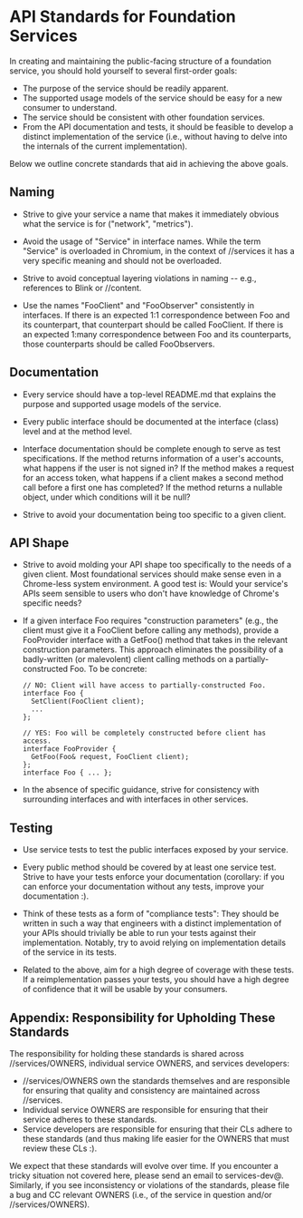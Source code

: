 # API Standards for Foundation Services

In creating and maintaining the public-facing structure of a foundation service,
you should hold yourself to several first-order goals:

* The purpose of the service should be readily apparent.
* The supported usage models of the service should be easy for a new
  consumer to understand.
* The service should be consistent with other foundation services.
* From the API documentation and tests, it should be feasible
  to develop a distinct implementation of the service (i.e., without having to
  delve into the internals of the current implementation).

Below we outline concrete standards that aid in achieving the above goals.

## Naming

* Strive to give your service a name that makes it immediately obvious what the
  service is for ("network", "metrics").

* Avoid the usage of "Service" in interface names. While the term "Service" is
  overloaded in Chromium, in the context of //services it has a very specific
  meaning and should not be overloaded.

* Strive to avoid conceptual layering violations in naming -- e.g., references
  to Blink or //content.

* Use the names "FooClient" and "FooObserver" consistently in interfaces. If
  there is an expected 1:1 correspondence between Foo and its counterpart, that
  counterpart should be called FooClient. If there is an expected 1:many
  correspondence between Foo and its counterparts, those counterparts should be
  called FooObservers.

## Documentation

* Every service should have a top-level README.md that explains the purpose and
  supported usage models of the service.

* Every public interface should be documented at the interface (class) level and
  at the method level.

* Interface documentation should be complete enough to serve as test
  specifications. If the method returns information of a user's accounts, what
  happens if the user is not signed in? If the method makes a request for an
  access token, what happens if a client makes a second method call before a
  first one has completed? If the method returns a nullable object, under which
  conditions will it be null?

* Strive to avoid your documentation being too specific to a given client.

## API Shape

* Strive to avoid molding your API shape too specifically to the needs of a
  given client. Most foundational services should make sense even in a
  Chrome-less system environment. A good test is: Would your service's APIs seem
  sensible to users who don't have knowledge of Chrome's specific needs?

* If a given interface Foo requires "construction parameters" (e.g., the client
  must give it a FooClient before calling any methods), provide a FooProvider
  interface with a GetFoo() method that takes in the relevant construction
  parameters. This approach eliminates the possibility of a badly-written (or
  malevolent) client calling methods on a partially-constructed Foo. To be
  concrete:

    ````
    // NO: Client will have access to partially-constructed Foo.
    interface Foo {
      SetClient(FooClient client);
      ...
    };

    // YES: Foo will be completely constructed before client has access.
    interface FooProvider {
      GetFoo(Foo& request, FooClient client);
    };
    interface Foo { ... };
    ````

* In the absence of specific guidance, strive for consistency with surrounding
  interfaces and with interfaces in other services.

## Testing

* Use service tests to test the public interfaces exposed by your service.

* Every public method should be covered by at least one service test. Strive
  to have your tests enforce your documentation (corollary: if you can enforce
  your documentation without any tests, improve your documentation :).

* Think of these tests as a form of "compliance tests": They should be written
  in such a way that engineers with a distinct implementation of your
  APIs should trivially be able to run your tests against their implementation.
  Notably, try to avoid relying on implementation details of the service in its
  tests.

* Related to the above, aim for a high degree of coverage with these tests. If a
  reimplementation passes your tests, you should have a high degree of
  confidence that it will be usable by your consumers.

## Appendix: Responsibility for Upholding These Standards

The responsibility for holding these standards is shared across
//services/OWNERS, individual service OWNERS, and services developers:

* //services/OWNERS own the standards themselves and are responsible for
  ensuring that quality and consistency are maintained across //services.
* Individual service OWNERS are responsible for ensuring that their service
  adheres to these standards.
* Service developers are responsible for ensuring that their CLs adhere to
  these standards (and thus making life easier for the OWNERS that must review
  these CLs :).

We expect that these standards will evolve over time. If you encounter a tricky
situation not covered here, please send an email to services-dev@. Similarly, if
you see inconsistency or violations of the standards, please file a bug and CC
relevant OWNERS (i.e., of the service in question and/or //services/OWNERS).
